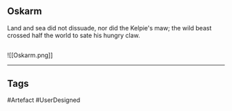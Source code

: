 ## Oskarm
Land and sea did not dissuade,
nor did the Kelpie's maw;
the wild beast crossed half the world
to sate his hungry claw.
## 
![[Oskarm.png]]

---
## Tags
#Artefact
#UserDesigned 